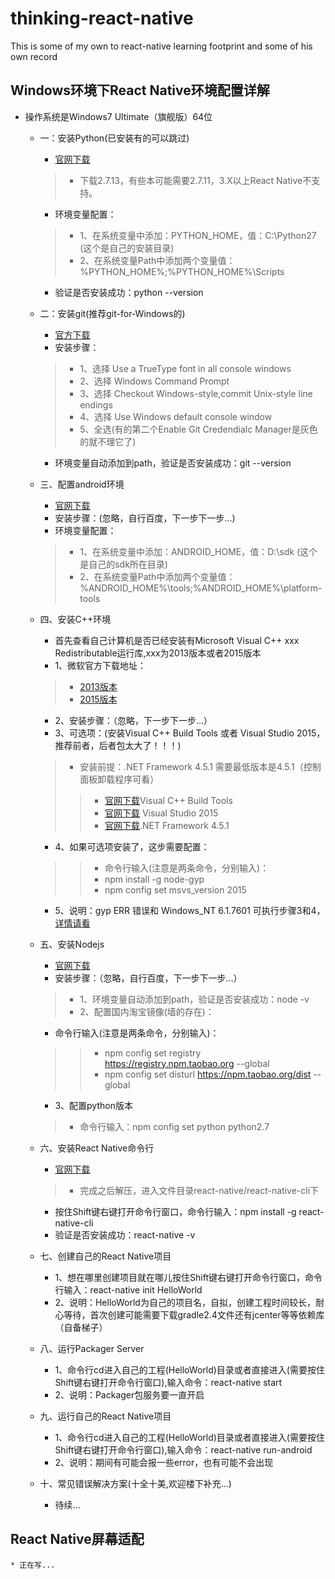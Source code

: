 # thinking-react-native
This is some of my own to react-native learning footprint and some of his own record

##  Windows环境下React Native环境配置详解
* 操作系统是Windows7 Ultimate（旗舰版）64位
    * 一：安装Python(已安装有的可以跳过)
        * [官网下载](https://www.python.org/downloads/)</br>
        >* 下载2.7.13，有些本可能需要2.7.11，3.X以上React Native不支持。</br>

        * 环境变量配置：
        >* 1、在系统变量中添加：PYTHON_HOME，值：C:\Python27 (这个是自己的安装目录)</br>
        >* 2、在系统变量Path中添加两个变量值：%PYTHON_HOME%;%PYTHON_HOME%\Scripts</br>
        
        * 验证是否安装成功：python --version</br>
    * 二：安装git(推荐git-for-Windows的)
        * [官方下载](https://git-for-windows.github.io/)
        * 安装步骤：
        >* 1、选择 Use a TrueType font in all console windows
        >* 2、选择 Windows Command Prompt
        >* 3、选择 Checkout Windows-style,commit Unix-style line endings
        >* 4、选择 Use Windows default console window
        >* 5、全选(有的第二个Enable Git Credendialc Manager是灰色的就不理它了)

        * 环境变量自动添加到path，验证是否安装成功：git --version
    * 三、配置android环境
        * [官网下载](http://developer.android.com/sdk/index.html)
        * 安装步骤：(忽略，自行百度，下一步下一步...)
        * 环境变量配置：</br>
        >* 1、在系统变量中添加：ANDROID_HOME，值：D:\sdk (这个是自己的sdk所在目录)</br>
        >* 2、在系统变量Path中添加两个变量值：%ANDROID_HOME%\tools;%ANDROID_HOME%\platform-tools
    * 四、安装C++环境
        * 首先查看自己计算机是否已经安装有Microsoft Visual C++ xxx Redistributable运行库,xxx为2013版本或者2015版本
        * 1、微软官方下载地址：
        >* [2013版本](http://www.microsoft.com/zh-CN/download/details.aspx?id=40784)
        >* [2015版本](https://www.microsoft.com/en-us/download/details.aspx?id=48145)

        * 2、安装步骤：（忽略，下一步下一步...）
        * 3、可选项：(安装Visual C++ Build Tools 或者 Visual Studio 2015，推荐前者，后者包太大了！！！)
        >* 安装前提：.NET Framework 4.5.1 需要最低版本是4.5.1（控制面板卸载程序可看）</br>
        >>* [官网下载](http://landinghub.visualstudio.com/visual-cpp-build-tools)Visual C++ Build Tools</br>
        >>* [官网下载](https://www.visualstudio.com/products/visual-studio-community-vs) Visual Studio 2015</br>
        >>* [官网下载](https://www.microsoft.com/en-us/download/details.aspx?id=40773).NET Framework 4.5.1</br>

        * 4、如果可选项安装了，这步需要配置：
        >>* 命令行输入(注意是两条命令，分别输入)：
        >>* npm install -g node-gyp
        >>* npm config set msvs_version 2015

        * 5、说明：gyp ERR 错误和 Windows_NT 6.1.7601 可执行步骤3和4，[详情请看](https://github.com/nodejs/node-gyp#installation)
    * 五、安装Nodejs
        * [官网下载](http://nodejs.cn/download/)
        * 安装步骤：（忽略，自行百度，下一步下一步...）
        >* 1、环境变量自动添加到path，验证是否安装成功：node -v
        >* 2、配置国内淘宝镜像(墙的存在)：

        * 命令行输入(注意是两条命令，分别输入)：
        >>* npm config set registry https://registry.npm.taobao.org --global
        >>* npm config set disturl https://npm.taobao.org/dist --global

        * 3、配置python版本
        >* 命令行输入：npm config set python python2.7
    * 六、安装React Native命令行
        * [官网下载](https://github.com/facebook/react-native)
        >* 完成之后解压，进入文件目录react-native/react-native-cli下</br>

        * 按住Shift键右键打开命令行窗口，命令行输入：npm install -g react-native-cli
        * 验证是否安装成功：react-native -v
    * 七、创建自己的React Native项目

        * 1、想在哪里创建项目就在哪儿按住Shift键右键打开命令行窗口，命令行输入：react-native init HelloWorld</br>
        * 2、说明：HelloWorld为自己的项目名，自拟，创建工程时间较长，耐心等待，首次创建可能需要下载gradle2.4文件还有jcenter等等依赖库（自备梯子）</br>

    * 八、运行Packager Server
        * 1、命令行cd进入自己的工程(HelloWorld)目录或者直接进入(需要按住Shift键右键打开命令行窗口),输入命令：react-native start
        * 2、说明：Packager包服务要一直开启</br>

    * 九、运行自己的React Native项目
        * 1、命令行cd进入自己的工程(HelloWorld)目录或者直接进入(需要按住Shift键右键打开命令行窗口),输入命令：react-native run-android
        * 2、说明：期间有可能会报一些error，也有可能不会出现

    * 十、常见错误解决方案(十全十美,欢迎楼下补充...)
        * 待续...</br>


## React Native屏幕适配
    * 正在写...
